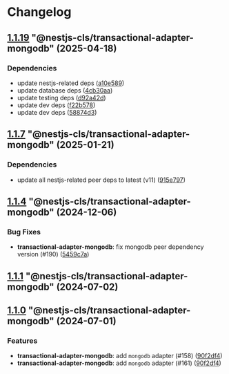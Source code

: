 # Changelog

<!-- MONODEPLOY:BELOW -->

## [1.1.19](https://github.com/Papooch/nestjs-cls/compare/@nestjs-cls/transactional-adapter-mongodb@1.1.18...@nestjs-cls/transactional-adapter-mongodb@1.1.19) "@nestjs-cls/transactional-adapter-mongodb" (2025-04-18)<a name="1.1.19"></a>

### Dependencies

* update nestjs-related deps ([a10e589](https://github.com/Papooch/nestjs-cls/commits/a10e589))
* update database deps ([4cb30aa](https://github.com/Papooch/nestjs-cls/commits/4cb30aa))
* update testing deps ([d92a42d](https://github.com/Papooch/nestjs-cls/commits/d92a42d))
* update dev deps ([f22b578](https://github.com/Papooch/nestjs-cls/commits/f22b578))
* update dev deps ([58874d3](https://github.com/Papooch/nestjs-cls/commits/58874d3))




## [1.1.7](https://github.com/Papooch/nestjs-cls/compare/@nestjs-cls/transactional-adapter-mongodb@1.1.6...@nestjs-cls/transactional-adapter-mongodb@1.1.7) "@nestjs-cls/transactional-adapter-mongodb" (2025-01-21)<a name="1.1.7"></a>

### Dependencies

* update all nestjs-related peer deps to latest (v11) ([915e797](https://github.com/Papooch/nestjs-cls/commits/915e797))




## [1.1.4](https://github.com/Papooch/nestjs-cls/compare/@nestjs-cls/transactional-adapter-mongodb@1.1.3...@nestjs-cls/transactional-adapter-mongodb@1.1.4) "@nestjs-cls/transactional-adapter-mongodb" (2024-12-06)<a name="1.1.4"></a>

### Bug Fixes

* **transactional-adapter-mongodb**: fix mongodb peer dependency version (#190) ([5459c7a](https://github.com/Papooch/nestjs-cls/commits/5459c7a))




## [1.1.1](https://github.com/Papooch/nestjs-cls/compare/@nestjs-cls/transactional-adapter-mongodb@1.1.0...@nestjs-cls/transactional-adapter-mongodb@1.1.1) "@nestjs-cls/transactional-adapter-mongodb" (2024-07-02)<a name="1.1.1"></a>



## [1.1.0](https://github.com/Papooch/nestjs-cls/compare/@nestjs-cls/transactional-adapter-mongodb@1.0.0...@nestjs-cls/transactional-adapter-mongodb@1.1.0) "@nestjs-cls/transactional-adapter-mongodb" (2024-07-01)<a name="1.1.0"></a>

### Features

* **transactional-adapter-mongodb**: add `mongodb` adapter (#158) ([90f2df4](https://github.com/Papooch/nestjs-cls/commits/90f2df4))
* **transactional-adapter-mongodb**: add `mongodb` adapter (#161) ([90f2df4](https://github.com/Papooch/nestjs-cls/commits/90f2df4))


